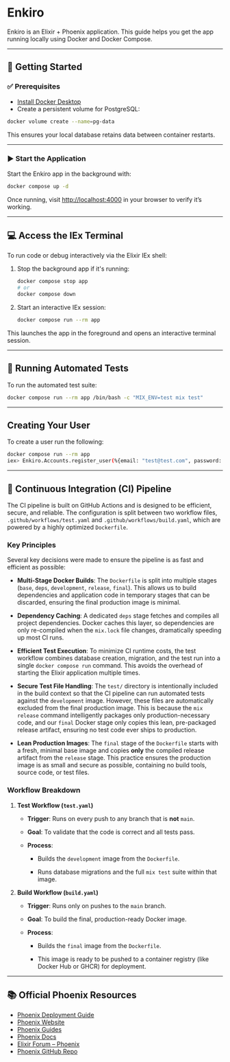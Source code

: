 # Enkiro

Enkiro is an Elixir + Phoenix application. This guide helps you get the app running locally using Docker and Docker Compose.

---

## 🚀 Getting Started

### ✅ Prerequisites

* [Install Docker Desktop](https://docs.docker.com/desktop/setup/install/mac-install/)
* Create a persistent volume for PostgreSQL:

```bash
docker volume create --name=pg-data
```

This ensures your local database retains data between container restarts.

---

### ▶️ Start the Application

Start the Enkiro app in the background with:

```bash
docker compose up -d
```

Once running, visit [http://localhost:4000](http://localhost:4000) in your browser to verify it’s working.

---

## 💻 Access the IEx Terminal

To run code or debug interactively via the Elixir IEx shell:

1. Stop the background app if it's running:

   ```bash
   docker compose stop app
   # or
   docker compose down
   ```

2. Start an interactive IEx session:

   ```bash
   docker compose run --rm app
   ```

This launches the app in the foreground and opens an interactive terminal session.

---

## 🧪 Running Automated Tests

To run the automated test suite:

```bash
docker compose run --rm app /bin/bash -c "MIX_ENV=test mix test"
```

---

## Creating Your User

To create a user run the following:

```bash
docker compose run --rm app
iex> Enkiro.Accounts.register_user(%{email: "test@test.com", password: "password123password123"})
```

---

## 🤖 Continuous Integration (CI) Pipeline

The CI pipeline is built on GitHub Actions and is designed to be efficient, secure, and reliable. The configuration is split between two workflow files, `.github/workflows/test.yaml` and `.github/workflows/build.yaml`, which are powered by a highly optimized `Dockerfile`.

### Key Principles

Several key decisions were made to ensure the pipeline is as fast and efficient as possible:

* **Multi-Stage Docker Builds**: The `Dockerfile` is split into multiple stages (`base`, `deps`, `development`, `release`, `final`). This allows us to build dependencies and application code in temporary stages that can be discarded, ensuring the final production image is minimal.

* **Dependency Caching**: A dedicated `deps` stage fetches and compiles all project dependencies. Docker caches this layer, so dependencies are only re-compiled when the `mix.lock` file changes, dramatically speeding up most CI runs.

* **Efficient Test Execution**: To minimize CI runtime costs, the test workflow combines database creation, migration, and the test run into a single `docker compose run` command. This avoids the overhead of starting the Elixir application multiple times.

* **Secure Test File Handling**: The `test/` directory is intentionally included in the build context so that the CI pipeline can run automated tests against the `development` image. However, these files are automatically excluded from the final production image. This is because the `mix release` command intelligently packages only production-necessary code, and our `final` Docker stage only copies this lean, pre-packaged release artifact, ensuring no test code ever ships to production.

* **Lean Production Images**: The `final` stage of the `Dockerfile` starts with a fresh, minimal base image and copies **only** the compiled release artifact from the `release` stage. This practice ensures the production image is as small and secure as possible, containing no build tools, source code, or test files.

### Workflow Breakdown

1. **Test Workflow (`test.yaml`)**

   * **Trigger**: Runs on every push to any branch that is **not** `main`.

   * **Goal**: To validate that the code is correct and all tests pass.

   * **Process**:

     * Builds the `development` image from the `Dockerfile`.

     * Runs database migrations and the full `mix test` suite within that image.

2. **Build Workflow (`build.yaml`)**

   * **Trigger**: Runs only on pushes to the `main` branch.

   * **Goal**: To build the final, production-ready Docker image.

   * **Process**:

     * Builds the `final` image from the `Dockerfile`.

     * This image is ready to be pushed to a container registry (like Docker Hub or GHCR) for deployment.

---

## 📚 Official Phoenix Resources

* [Phoenix Deployment Guide](https://hexdocs.pm/phoenix/deployment.html)
* [Phoenix Website](https://www.phoenixframework.org/)
* [Phoenix Guides](https://hexdocs.pm/phoenix/overview.html)
* [Phoenix Docs](https://hexdocs.pm/phoenix)
* [Elixir Forum – Phoenix](https://elixirforum.com/c/phoenix-forum)
* [Phoenix GitHub Repo](https://github.com/phoenixframework/phoenix)
